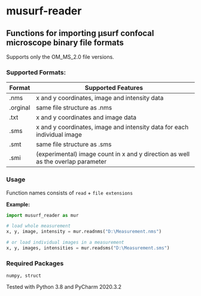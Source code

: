 # musurf-reader
## Functions for importing µsurf confocal microscope binary file formats

Supports only the OM_MS_2.0 file versions.
  

### Supported Formats:
Format | Supported Features
------------ | -------------
.nms       | x and y coordinates, image and intensity data
.orginal   | same file structure as .nms
.txt      | x and y coordinates and image data
.sms       | x and y coordinates, image and intensity data for each individual image
.smt       | same file structure as .sms
.smi       | (experimental) image count in x and y direction as well as the overlap parameter
  

### Usage
Function names consists of `read` + `file extensions`  

**Example:**
```python
import musurf_reader as mur

# load whole measurement
x, y, image, intensity = mur.readnms("D:\Measurement.nms")

# or load individual images in a measurement
x, y, images, intensities = mur.readsms("D:\Measurement.sms")

```
  

### Required Packages
`numpy, struct`

Tested with Python 3.8 and PyCharm 2020.3.2
